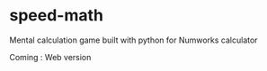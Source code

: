 # speed-math
Mental calculation game built with python for Numworks calculator

Coming : Web version 
